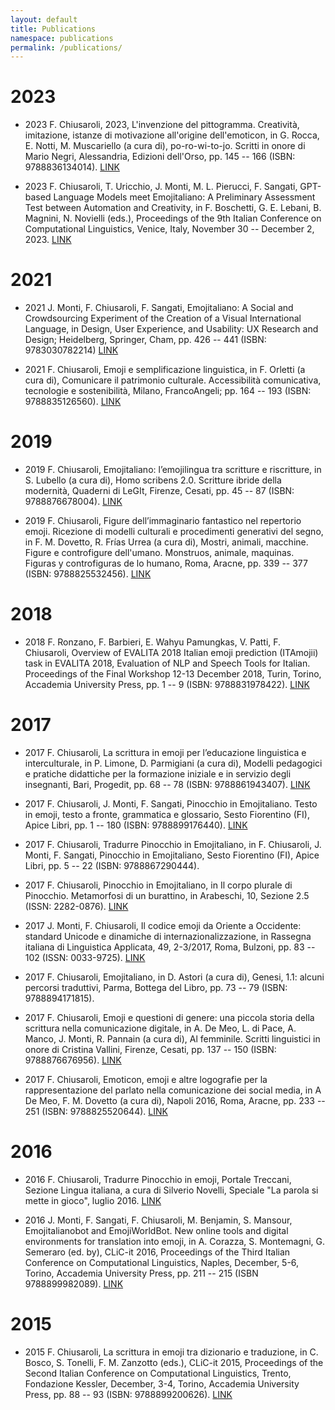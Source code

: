 ```yaml
---
layout: default
title: Publications
namespace: publications
permalink: /publications/
---
```


# 2023

- 2023 F. Chiusaroli, 2023, L'invenzione del pittogramma. Creatività, imitazione, istanze di motivazione all'origine dell'emoticon, in G. Rocca, E. Notti, M. Muscariello (a cura di), po-ro-wi-to-jo. Scritti in onore di Mario Negri, Alessandria, Edizioni dell'Orso, pp. 145 -- 166 (ISBN: 9788836134014).
[LINK](https://u-pad.unimc.it/handle/11393/325171)

- 2023 F. Chiusaroli, T. Uricchio, J. Monti, M. L. Pierucci, F. Sangati, GPT-based Language Models meet Emojitaliano: A Preliminary Assessment Test between Automation and Creativity, in F. Boschetti, G. E. Lebani, B. Magnini, N. Novielli (eds.), Proceedings of the 9th Italian Conference on Computational Linguistics, Venice, Italy, November 30 -- December 2, 2023.
[LINK](https://ceur-ws.org/Vol-3596/paper15.pdf)

# 2021

- 2021 J. Monti, F. Chiusaroli, F. Sangati, Emojitaliano: A Social and Crowdsourcing Experiment of the Creation of a Visual International Language, in Design, User Experience, and Usability: UX Research and Design; Heidelberg, Springer, Cham, pp. 426 -- 441 (ISBN: 9783030782214)
[LINK](https://dl.acm.org/doi/10.1007/978-3-030-78221-4_29)

- 2021 F. Chiusaroli, Emoji e semplificazione linguistica, in F. Orletti (a cura di), Comunicare il patrimonio culturale. Accessibilità comunicativa, tecnologie e sostenibilità, Milano, FrancoAngeli; pp. 164 -- 193 (ISBN: 9788835126560).
[LINK](https://u-pad.unimc.it/handle/11393/299968)

# 2019

- 2019 F. Chiusaroli, Emojitaliano: l’emojilingua tra scritture e riscritture, in S. Lubello (a cura di), Homo scribens 2.0. Scritture ibride della modernità, Quaderni di LeGIt, Firenze, Cesati, pp. 45 -- 87 (ISBN: 9788876678004).
[LINK](https://u-pad.unimc.it/handle/11393/275708)

- 2019 F. Chiusaroli, Figure dell’immaginario fantastico nel repertorio emoji. Ricezione di modelli culturali e procedimenti generativi del segno, in F. M. Dovetto, R. Frías Urrea (a cura di), Mostri, animali, macchine. Figure e controfigure dell'umano. Monstruos, animale, maquinas. Figuras y controfiguras de lo humano, Roma, Aracne, pp. 339 -- 377 (ISBN: 9788825532456).
[LINK](https://u-pad.unimc.it/handle/11393/275710)

# 2018

- 2018 F. Ronzano, F. Barbieri, E. Wahyu Pamungkas, V. Patti, F. Chiusaroli, Overview of EVALITA 2018 Italian emoji prediction (ITAmojii) task in EVALITA 2018, Evaluation of NLP and Speech Tools for Italian. Proceedings of the Final Workshop 12-13 December 2018, Turin, Torino, Accademia University Press, pp. 1 -- 9 (ISBN: 9788831978422).
[LINK](https://ceur-ws.org/Vol-2263/paper004.pdf)

# 2017

- 2017 F. Chiusaroli, La scrittura in emoji per l’educazione linguistica e interculturale, in P. Limone, D. Parmigiani (a cura di), Modelli pedagogici e pratiche didattiche per la formazione iniziale e in servizio degli insegnanti, Bari, Progedit, pp. 68 -- 78 (ISBN: 9788861943407).
[LINK](https://u-pad.unimc.it/handle/11393/239901)

- 2017 F. Chiusaroli, J. Monti, F. Sangati, Pinocchio in Emojitaliano. Testo in emoji, testo a fronte, grammatica e glossario, Sesto Fiorentino (FI), Apice Libri, pp. 1 -- 180 (ISBN: 9788899176440).
[LINK](https://www.amazon.it/Pinocchio-emojitaliano-Francesca-Chiusaroli/dp/8899176442)

- 2017 F. Chiusaroli, Tradurre Pinocchio in Emojitaliano, in F. Chiusaroli, J. Monti, F. Sangati,
Pinocchio in Emojitaliano, Sesto Fiorentino (FI), Apice Libri, pp. 5 -- 22 (ISBN: 9788867290444).
<!-- [LINK]() -->

- 2017 F. Chiusaroli, Pinocchio in Emojitaliano, in Il corpo plurale di Pinocchio. Metamorfosi di un burattino, in Arabeschi, 10, Sezione 2.5 (ISSN: 2282-0876).
[LINK](https://u-pad.unimc.it/handle/11393/242360)

- 2017 J. Monti, F. Chiusaroli, Il codice emoji da Oriente a Occidente: standard Unicode e dinamiche di internazionalizzazione, in Rassegna italiana di Linguistica Applicata, 49, 2-3/2017, Roma, Bulzoni, pp. 83 -- 102 (ISSN: 0033-9725).
[LINK](https://u-pad.unimc.it/handle/11393/242869)

- 2017 F. Chiusaroli, Emojitaliano, in D. Astori (a cura di), Genesi, 1.1: alcuni percorsi traduttivi, Parma, Bottega del Libro, pp. 73 -- 79 (ISBN: 9788894171815).
<!-- [LINK]() -->

- 2017 F. Chiusaroli, Emoji e questioni di genere: una piccola storia della scrittura nella comunicazione digitale, in A. De Meo, L. di Pace, A. Manco, J. Monti, R. Pannain (a cura di), Al femminile. Scritti linguistici in onore di Cristina Vallini, Firenze, Cesati, pp. 137 -- 150 (ISBN: 9788876676956).
[LINK](https://u-pad.unimc.it/handle/11393/243674)

- 2017 F. Chiusaroli, Emoticon, emoji e altre logografie per la rappresentazione del parlato nella comunicazione dei social media, in A De Meo, F. M. Dovetto (a cura di), Napoli 2016, Roma, Aracne, pp. 233 -- 251 (ISBN: 9788825520644).
[LINK](https://u-pad.unimc.it/handle/11393/251433)

# 2016

- 2016 F. Chiusaroli, Tradurre Pinocchio in emoji, Portale Treccani, Sezione Lingua italiana, a cura di Silverio Novelli, Speciale "La parola si mette in gioco", luglio 2016.
[LINK](https://www.treccani.it/magazine/lingua_italiana/speciali/ludolinguistica/Chiusaroli.html)

- 2016 J. Monti, F. Sangati, F. Chiusaroli, M. Benjamin, S. Mansour, Emojitalianobot and EmojiWorldBot. New online tools and digital environments for translation into emoji, in A. Corazza, S. Montemagni, G. Semeraro (ed. by), CLiC-it 2016, Proceedings of the Third Italian Conference on Computational Linguistics, Naples, December, 5-6, Torino, Accademia University Press, pp. 211 -- 215 (ISBN 9788899982089).
[LINK](https://ceur-ws.org/Vol-1749/paper37.pdf)

# 2015

- 2015 F. Chiusaroli, La scrittura in emoji tra dizionario e traduzione, in C. Bosco, S. Tonelli, F. M. Zanzotto (eds.), CLiC-it 2015, Proceedings of the Second Italian Conference on Computational Linguistics, Trento, Fondazione Kessler, December, 3-4, Torino, Accademia University Press, pp. 88 -- 93 (ISBN: 9788899200626).
[LINK](https://books.openedition.org/aaccademia/pdf/1437)
